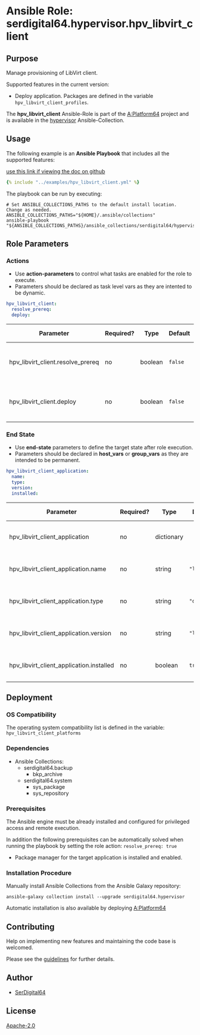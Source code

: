 # Ansible Role: serdigital64.hypervisor.hpv_libvirt_client

## Purpose

Manage provisioning of LibVirt client.

Supported features in the current version:

- Deploy application. Packages are defined in the variable `hpv_libvirt_client_profiles`.

The **hpv_libvirt_client** Ansible-Role is part of the [A:Platform64](https://github.com/aplatform64/aplatform64) project and is available in the [hypervisor](https://aplatform64.readthedocs.io/en/latest/collections/hypervisor) Ansible-Collection.

## Usage

The following example is an **Ansible Playbook** that includes all the supported features:

[use this link if viewing the doc on github](https://github.com/aplatform64/hypervisor/blob/main/playbooks/hpv_libvirt_client.yml)

```yaml
{% include "../examples/hpv_libvirt_client.yml" %}
```

The playbook can be run by executing:

```shell
# Set ANSIBLE_COLLECTIONS_PATHS to the default install location. Change as needed.
ANSIBLE_COLLECTIONS_PATHS="${HOME}/.ansible/collections"
ansible-playbook "${ANSIBLE_COLLECTIONS_PATHS}/ansible_collections/serdigital64/hypervisor/playbooks/hpv_libvirt_client.yml"
```

## Role Parameters

### Actions

- Use **action-parameters** to control what tasks are enabled for the role to execute.
- Parameters should be declared as task level vars as they are intented to be dynamic.

```yaml
hpv_libvirt_client:
  resolve_prereq:
  deploy:
```

| Parameter                         | Required? | Type    | Default | Purpose / Value                             |
| --------------------------------- | --------- | ------- | ------- | ------------------------------------------- |
| hpv_libvirt_client.resolve_prereq | no        | boolean | `false` | Enable automatic resolution of prequisites  |
| hpv_libvirt_client.deploy         | no        | boolean | `false` | Enable installation of application packages |

### End State

- Use **end-state** parameters to define the target state after role execution.
- Parameters should be declared in **host_vars** or **group_vars** as they are intended to be permanent.

```yaml
hpv_libvirt_client_application:
  name:
  type:
  version:
  installed:
```

| Parameter                                | Required? | Type       | Default     | Purpose / Value                    |
| ---------------------------------------- | --------- | ---------- | ----------- | ---------------------------------- |
| hpv_libvirt_client_application           | no        | dictionary |             | Set application package end state  |
| hpv_libvirt_client_application.name      | no        | string     | `"libvirt"` | Select application package name    |
| hpv_libvirt_client_application.type      | no        | string     | `"distro"`  | Select application package type    |
| hpv_libvirt_client_application.version   | no        | string     | `"latest"`  | Select application package version |
| hpv_libvirt_client_application.installed | no        | boolean    | `true`      | Set application package end state  |

## Deployment

### OS Compatibility

The operating system compatibility list is defined in the variable: `hpv_libvirt_client_platforms`

### Dependencies

- Ansible Collections:
  - serdigital64.backup
    - bkp_archive
  - serdigital64.system
    - sys_package
    - sys_repository

### Prerequisites

The Ansible engine must be already installed and configured for privileged access and remote execution.

In addition the following prerequisites can be automatically solved when running the playbook by setting the role action: `resolve_prereq: true`

- Package manager for the target application is installed and enabled.

### Installation Procedure

Manually install Ansible Collections from the Ansible Galaxy repository:

```shell
ansible-galaxy collection install --upgrade serdigital64.hypervisor
```

Automatic installation is also available by deploying [A:Platform64](https://aplatform64.readthedocs.io/en/latest/#deployment)

## Contributing

Help on implementing new features and maintaining the code base is welcomed.

Please see the [guidelines](https://aplatform64.readthedocs.io/en/latest/CONTRIBUTING.md) for further details.

## Author

- [SerDigital64](https://serdigital64.github.io/)

## License

[Apache-2.0](https://www.apache.org/licenses/LICENSE-2.0.txt)
